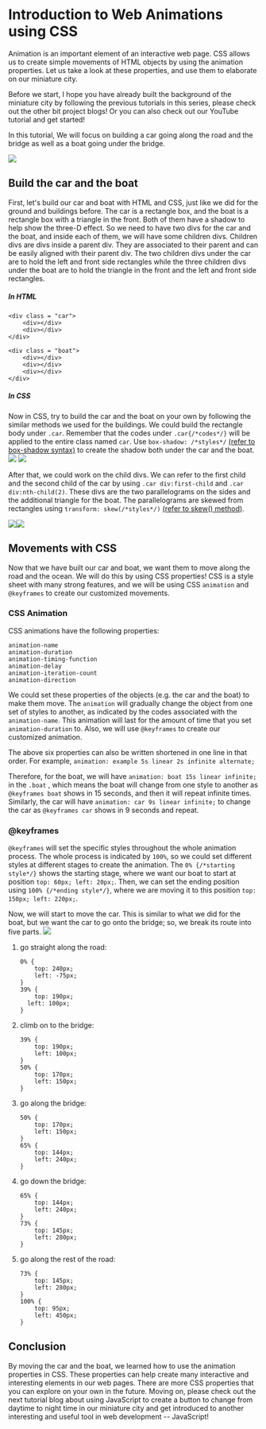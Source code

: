 # Introduction to Web Animations using CSS

Animation is an important element of an interactive web page. CSS allows us to create simple movements of HTML objects by using the animation properties. Let us take a look at these properties, and use them to elaborate on our miniature city.

Before we start, I hope you have already built the background of the miniature city by following the previous tutorials in this series, please check out the other bit project blogs! Or you can also check out our YouTube tutorial and get started!

In this tutorial, We will focus on building a car going along the road and the bridge as well as a boat going under the bridge.

![](https://i.imgur.com/9FFPgkl.gif)



## Build the car and the boat

First, let's build our car and boat with HTML and CSS, just like we did for the ground and buildings before.
The car is a rectangle box, and the boat is a rectangle box with a triangle in the front. Both of them have a shadow to help show the three-D effect.
So we need to have two divs for the car and the boat, and inside each of them, we will have some children divs. Children divs are divs inside a parent div. They are associated to their parent and can be easily aligned with their parent div. The two children divs under the car are to hold the left and front side rectangles while the three children divs under the boat are to hold the triangle in the front and the left and front side rectangles.

##### In HTML
```
<div class = "car">
    <div></div>
    <div></div>
</div>
    
<div class = "boat">
    <div></div>
    <div></div>
    <div></div>
</div>
```

##### In CSS
Now in CSS, try to build the car and the boat on your own by following the similar methods we used for the buildings.
We could build the rectangle body under `.car`. Remember that the codes under `.car{/*codes*/}` will be applied to the entire class named `car`. Use `box-shadow: /*styles*/` [(refer to box-shadow syntax)](https://www.w3schools.com/cssref/css3_pr_box-shadow.asp) to create the shadow both under the car and the boat.
![](https://i.imgur.com/HRqlOB3.png)  ![](https://i.imgur.com/iHeoG1y.png)

After that, we could work on the child divs. We can refer to the first child and the second child of the car by using `.car div:first-child` and `.car div:nth-child(2)`. These divs are the two parallelograms on the sides and the additional triangle for the boat. The parallelograms are skewed from rectangles using `transform: skew(/*styles*/)` [(refer to skew() method)](https://www.w3schools.com/css/css3_2dtransforms.asp).

![](https://i.imgur.com/u8mhDsM.png)![](https://i.imgur.com/3Uu1ORO.png)




## Movements with CSS
Now that we have built our car and boat, we want them to move along the road and the ocean. We will do this by using CSS properties!
CSS is a style sheet with many strong features, and we will be using CSS `animation` and `@keyframes` to create our customized movements.

### CSS Animation
CSS animations have the following properties:
```
animation-name
animation-duration
animation-timing-function
animation-delay
animation-iteration-count
animation-direction
```
We could set these properties of the objects (e.g. the car and the boat) to make them move. The `animation` will gradually change the object from one set of styles to another, as indicated by the codes associated with the `animation-name`. This animation will last for the amount of time that you set `animation-duration` to. Also, we will use `@keyframes` to create our customized animation.

The above six properties can also be written shortened in one line in that order. For example,    `animation: example 5s linear 2s infinite alternate;`

Therefore, for the boat, we will have 
`animation: boat 15s linear infinite;` in the `.boat` , which means the boat will change from one style to another as `@keyframes boat` shows in 15 seconds, and then it will repeat infinite times.
Similarly, the car will have `animation: car 9s linear infinite;` to change the car as `@keyframes car` shows in 9 seconds and repeat.

### @keyframes
`@keyframes` will set the specific styles throughout the whole animation process. The whole process is indicated by `100%`, so we could set different styles at different stages to create the animation. The `0% {/*starting style*/}` shows the starting stage, where we want our boat to start at position `top: 60px; left: 20px;`. Then, we can set the ending position using `100% {/*ending style*/}`, where we are moving it to this position `top: 150px; left: 220px;`.



Now, we will start to move the car. This is similar to what we did for the boat, but we want the car to go onto the bridge; so, we break its route into five parts.
![](https://i.imgur.com/3EtTnGI.gif)

1. go straight along the road: 

    ```
    0% {
        top: 240px;
        left: -75px;
    }
    39% {
        top: 190px;
      left: 100px;
    }
    ```
2. climb on to the bridge:

    ```
    39% {
        top: 190px;
        left: 100px;
    }
    50% {
    	top: 170px;
        left: 150px;
    }
    ```
3. go along the bridge:

    ```
    50% {
        top: 170px;
        left: 150px;
    }
    65% {
    	top: 144px;
        left: 240px;
    }
    ```
4. go down the bridge:
   
    ```
    65% {
        top: 144px;
        left: 240px;
    }
    73% {
        top: 145px;
        left: 280px;
    }
    ```
5. go along the rest of the road: 
    ```
    73% {
        top: 145px;
        left: 280px;
    }
    100% {
        top: 95px;
        left: 450px;
    }
    ```
    
## Conclusion
By moving the car and the boat, we learned how to use the animation properties in CSS. These properties can help create many interactive and interesting elements in our web pages. There are more CSS properties that you can explore on your own in the future. Moving on, please check out the next tutorial blog about using JavaScript to create a button to change from daytime to night time in our miniature city and get introduced to another interesting and useful tool in web development -- JavaScript!
